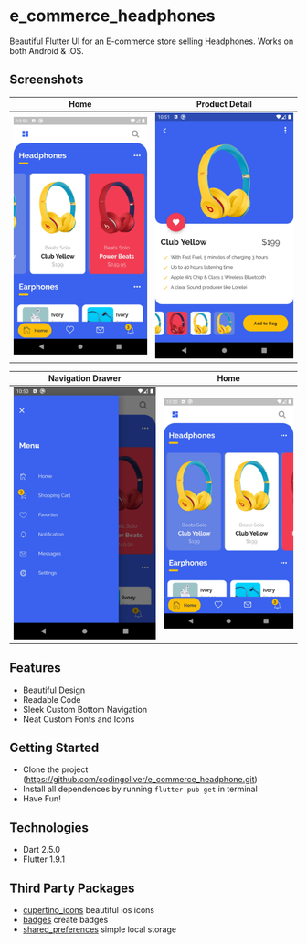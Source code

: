 # e_commerce_headphones
Beautiful Flutter UI for an E-commerce store selling Headphones. Works on both Android & iOS.

## Screenshots
Home            |  Product Detail
:-------------------------:|:-------------------------:
![Home](https://github.com/codingoliver/e_commerce_headphone/blob/master/screenshots/home_tab.png) | ![Product Detail](https://github.com/codingoliver/e_commerce_headphone/blob/master/screenshots/product_detail.png) 

Navigation Drawer            |   Home
:-------------------------:|:-------------------------:
![Home](https://github.com/codingoliver/e_commerce_headphone/blob/master/screenshots/nav_drawer.png) | ![Navigation Drawer](https://github.com/codingoliver/e_commerce_headphone/blob/master/screenshots/home_tab2.png) 


## Features
* Beautiful Design
* Readable Code
* Sleek Custom Bottom Navigation
* Neat Custom Fonts and Icons

## Getting Started
* Clone the project (https://github.com/codingoliver/e_commerce_headphone.git)
* Install all dependences by running ```flutter pub get``` in terminal
* Have Fun!   

## Technologies
* Dart 2.5.0
* Flutter 1.9.1

## Third Party Packages
* [cupertino_icons](https://pub.dev/packages/cupertino_icons) beautiful ios icons
* [badges](https://pub.dev/packages/badges) create badges
* [shared_preferences](https://pub.dev/packages/shared_preferences) simple local storage
